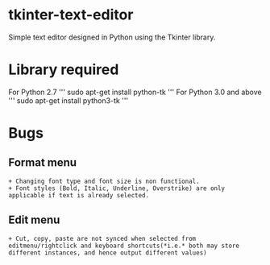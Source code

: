 # tkinter-text-editor
Simple text editor designed in Python using the Tkinter library.

# Library required
For Python 2.7
'''
sudo apt-get install python-tk
'''
For Python 3.0 and above
'''
sudo apt-get install python3-tk
'''

# Bugs
Format menu
-----------
	+ Changing font type and font size is non functional.
	+ Font styles (Bold, Italic, Underline, Overstrike) are only applicable if text is already selected.
Edit menu
---------
	+ Cut, copy, paste are not synced when selected from editmenu/rightclick and keyboard shortcuts(*i.e.* both may store different instances, and hence output different values)
